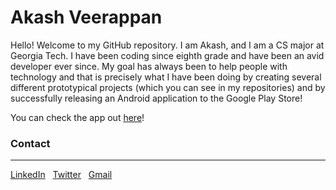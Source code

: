 # Akash Veerappan

Hello! Welcome to my GitHub repository. I am Akash, and I am a CS major at Georgia Tech. I have been coding since eighth grade and have been an avid developer ever since. My goal has always been to help people with technology and that is precisely what I have been doing by creating several different prototypical projects (which you can see in my repositories) and by successfully releasing an Android application to the Google Play Store! 

You can check the app out [here](https://play.google.com/store/apps/details?id=shush.android.app&hl=en_US)!


### Contact
------------

[LinkedIn](https://www.linkedin.com/in/akash-palaniappan-veerappan-4760a4164/) &nbsp; [Twitter](https://twitter.com/akashpl2002) &nbsp; [Gmail](mailto:akashpalaniappan@gmail.com)
 
